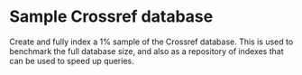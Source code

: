 # Sample Crossref database
Create and fully index a 1% sample of the Crossref database.
This is used to benchmark the full database size, and also
as a repository of indexes that can be used to speed up queries.
